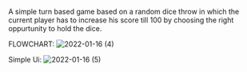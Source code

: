 A simple turn based game based on a random dice throw in which
the current player has to increase his score till 100 by choosing the right oppurtunity to hold the dice.

FLOWCHART:
![2022-01-16 (4)](https://user-images.githubusercontent.com/59953234/149671494-a6e95ded-aa17-43e5-8c3f-85d785ddac86.png)

Simple Ui:
![2022-01-16 (5)](https://user-images.githubusercontent.com/59953234/149671534-37ce09c3-6fda-4daa-8c09-32c99f270d46.png)
